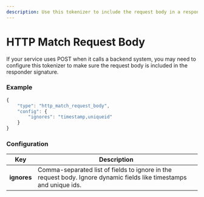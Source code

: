 ```yaml
---
description: Use this tokenizer to include the request body in a responder signature.
---
```


# HTTP Match Request Body

If your service uses POST when it calls a backend system, you may need to configure this tokenizer to make sure the request body is included in the responder signature.&#x20;

### Example

```javascript
{
	"type": "http_match_request_body",
	"config": {
		"ignores": "timestamp,uniqueid"
	}
}
```

### **Configuration**

| Key         | Description                                                                                                         |
| ----------- | ------------------------------------------------------------------------------------------------------------------- |
| **ignores** | Comma-separated list of fields to ignore in the request body. Ignore dynamic fields like timestamps and unique ids. |

